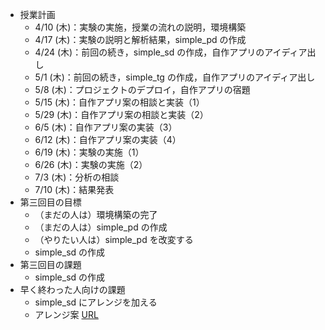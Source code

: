 - 授業計画
  - 4/10 (木)：実験の実施，授業の流れの説明，環境構築
  - 4/17 (木)：実験の説明と解析結果，simple_pd の作成
  - 4/24 (木)：前回の続き，simple_sd の作成，自作アプリのアイディア出し
  - 5/1 (木)：前回の続き，simple_tg の作成，自作アプリのアイディア出し
  - 5/8 (木)：プロジェクトのデプロイ，自作アプリの宿題
  - 5/15 (木)：自作アプリ案の相談と実装（1）
  - 5/29 (木)：自作アプリ案の相談と実装（2）
  - 6/5 (木)：自作アプリ案の実装（3）
  - 6/12 (木)：自作アプリ案の実装（4）
  - 6/19 (木)：実験の実施（1）
  - 6/26 (木)：実験の実施（2）
  - 7/3 (木)：分析の相談
  - 7/10 (木)：結果発表
- 第三回目の目標
  - （まだの人は）環境構築の完了
  - （まだの人は）simple_pd の作成
  - （やりたい人は）simple_pd を改変する
  - simple_sd の作成
- 第三回目の課題
  - simple_sd の作成
- 早く終わった人向けの課題
  - simple_sd にアレンジを加える
  - アレンジ案 [URL](https://chatgpt.com/share/68060b16-cb48-8013-b614-71cff2b26913)

